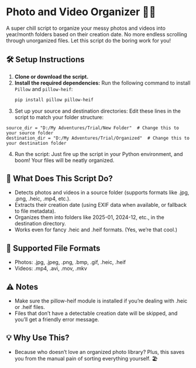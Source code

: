# Photo and Video Organizer 📂✨

A super chill script to organize your messy photos and videos into year/month folders based on their creation date. No more endless scrolling through unorganized files. Let this script do the boring work for you!

## 🛠️ Setup Instructions

1. **Clone or download the script.**
2. **Install the required dependencies:**
   Run the following command to install `Pillow` and `pillow-heif`:
   ```bash
   pip install pillow pillow-heif
   ```
3. Set up your source and destination directories: Edit these lines in the script to match your folder structure:
  ```
  source_dir = "D:/My Adventures/Trial/New Folder"  # Change this to your source folder
  destination_dir = "D:/My Adventures/Trial/Organized"  # Change this to your destination folder
  ```
4. Run the script: Just fire up the script in your Python environment, and boom! Your files will be neatly organized.

## 🧠 What Does This Script Do?

- Detects photos and videos in a source folder (supports formats like .jpg, .png, .heic, .mp4, etc.).
- Extracts their creation date (using EXIF data when available, or fallback to file metadata).
- Organizes them into folders like 2025-01, 2024-12, etc., in the destination directory.
- Works even for fancy .heic and .heif formats. (Yes, we’re that cool.)

## 🚀 Supported File Formats
- Photos: .jpg, .jpeg, .png, .bmp, .gif, .heic, .heif
- Videos: .mp4, .avi, .mov, .mkv

## ⚠️ Notes
- Make sure the pillow-heif module is installed if you’re dealing with .heic or .heif files.
- Files that don’t have a detectable creation date will be skipped, and you’ll get a friendly error message.

## 💡 Why Use This?
- Because who doesn’t love an organized photo library? Plus, this saves you from the manual pain of sorting everything yourself. 🏖️
